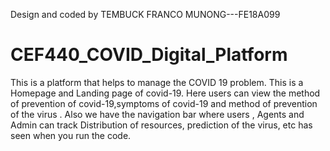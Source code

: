 Design and coded by TEMBUCK FRANCO MUNONG---FE18A099
# CEF440_COVID_Digital_Platform
This is a platform that helps to manage the COVID 19 problem.
This is a Homepage and Landing page of covid-19.
Here users can view the method of prevention of covid-19,symptoms of covid-19 and method of prevention of the virus .
Also we have the navigation bar where users , Agents and Admin can track Distribution of resources, prediction of the virus, etc has seen when you run the code.
